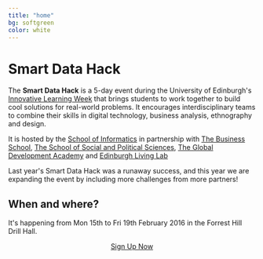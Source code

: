 ```yaml
---
title: "home"
bg: softgreen     
color: white  
---
```


# Smart Data Hack


The **Smart Data Hack** is a 5-day event during the University of Edinburgh's [Innovative Learning Week](http://www.innovativelearning.ed.ac.uk/smart-data-hack) that brings students to work together to build cool solutions for real-world problems. It encourages interdisciplinary teams to combine their skills in digital technology, business analysis, ethnography and design.

It is hosted by the [School of Informatics](http://www.ed.ac.uk/schools-departments/informatics/) in partnership with [The Business School](http://www.business-school.ed.ac.uk/), [The School of Social and Political Sciences](http://www.sps.ed.ac.uk), [The Global Development Academy](http://www.ed.ac.uk/schools-departments/global-development) and [Edinburgh Living Lab](hgttp://edinburghlivinglab.org)

Last year's Smart Data Hack was a runaway success, and this year we are expanding the event by including more challenges from more partners!

## When and where?

It's happening from Mon 15th to Fri 19th February 2016 in the Forrest Hill Drill Hall.

<div style="text-align: center">
<a href="https://www.events.ed.ac.uk/index.cfm?event=book&scheduleId=18656 class="btn btn-lg btn-primary">Sign Up Now</a>
</div>
